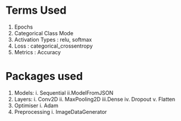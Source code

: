 # Terms Used
1. Epochs
2. Categorical Class Mode
3. Activation Types : relu, softmax
4. Loss : categorical_crossentropy
5. Metrics : Accuracy

# Packages used
1. Models:
    i. Sequential
    ii.ModelFromJSON
2. Layers:
    i.  Conv2D
    ii. MaxPooling2D
    iii.Dense
    iv. Dropout
    v.  Flatten
3. Optimiser
    i. Adam
4. Preprocessing
    i. ImageDataGenerator